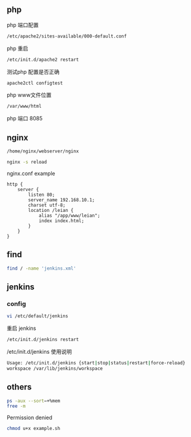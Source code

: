 ## php

php 端口配置
``` bash
/etc/apache2/sites-available/000-default.conf
```
php 重启
``` bash
/etc/init.d/apache2 restart
```
测试php 配置是否正确
``` bash
apache2ctl configtest
```
php www文件位置
``` bash
/var/www/html
```
php 端口 8085


## nginx
``` bash
/home/nginx/webserver/nginx
```

``` bash
nginx -s reload
```

nginx.conf example
```
http {
	server {
		listen 80;
		server_name 192.168.10.1;
		charset utf-8;
		location /leian {
			alias "/app/www/leian";
			index index.html;
		}
	}
}
```



## find
``` bash
find / -name 'jenkins.xml'
```

## jenkins
### config
``` bash
vi /etc/default/jenkins
```
重启 jenkins
``` bash
/etc/init.d/jenkins restart
```
/etc/init.d/jenkins 使用说明
``` bash
Usage: /etc/init.d/jenkins {start|stop|status|restart|force-reload}
workspace /var/lib/jenkins/workspace
```

## others
``` bash
ps -aux --sort=+%mem
free -m
```
Permission denied
``` bash
chmod u+x example.sh
```
